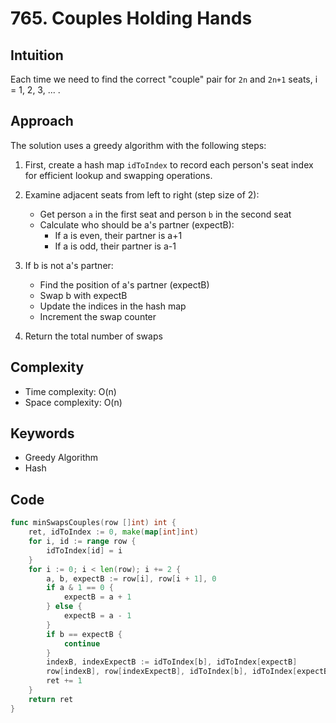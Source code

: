 # 765. Couples Holding Hands

## Intuition

Each time we need to find the correct "couple" pair for `2n` and `2n+1` seats, i = 1, 2, 3, ... .

## Approach

The solution uses a greedy algorithm with the following steps:

1. First, create a hash map `idToIndex` to record each person's seat index for efficient lookup and swapping operations.
2. Examine adjacent seats from left to right (step size of 2):

    - Get person `a` in the first seat and person `b` in the second seat
    - Calculate who should be a's partner (expectB):
        - If a is even, their partner is a+1
        - If a is odd, their partner is a-1

3. If b is not a's partner:

    - Find the position of a's partner (expectB)
    - Swap b with expectB
    - Update the indices in the hash map
    - Increment the swap counter

4. Return the total number of swaps

## Complexity

- Time complexity: O(n)
- Space complexity: O(n)

## Keywords

- Greedy Algorithm
- Hash

## Code

```go
func minSwapsCouples(row []int) int {
    ret, idToIndex := 0, make(map[int]int)
    for i, id := range row {
        idToIndex[id] = i
    }
    for i := 0; i < len(row); i += 2 {
        a, b, expectB := row[i], row[i + 1], 0
        if a & 1 == 0 {
            expectB = a + 1
        } else {
            expectB = a - 1
        }
        if b == expectB {
            continue
        }
        indexB, indexExpectB := idToIndex[b], idToIndex[expectB]
        row[indexB], row[indexExpectB], idToIndex[b], idToIndex[expectB] = row[indexExpectB], row[indexB], indexExpectB, indexB
        ret += 1
    }
    return ret
}
```
